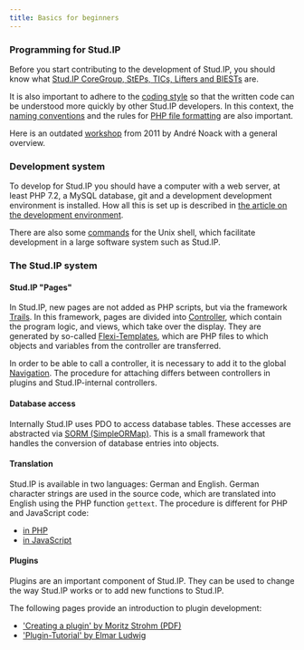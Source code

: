 ```yaml
---
title: Basics for beginners
---
```



### Programming for Stud.IP


Before you start contributing to the development of Stud.IP, you should know what [Stud.IP CoreGroup, StEPs, TICs, Lifters and BIESTs](../rules/introduction) are.


It is also important to adhere to the [coding style](../coding-style) so that the written code can be understood more quickly by other Stud.IP developers. In this context, the [naming conventions](../coding-style#naming-conventions) and the rules for [PHP file formatting](../coding-style#php-file-formatting) are also important.


Here is an outdated [workshop](http://develop.studip.de/studip/download/force_download/0/8217c5e9c3b82ab83e388d8aa2ce339f/studip_programmierung_20111222.pdf) from 2011 by André Noack with a general overview.


### Development system


To develop for Stud.IP you should have a computer with a web server,
at least PHP 7.2, a MySQL database, git and a development
development environment is installed. How all this
is set up is described in [the article on the development environment](./development-environment).


There are also some [commands](./tips-to-get-started) for the Unix shell, which facilitate development in a large software system such as Stud.IP.




### The Stud.IP system


#### Stud.IP "Pages"


In Stud.IP, new pages are not added as PHP scripts, but via the framework [Trails](./trails). In this framework, pages are divided into [Controller](./trails#der-controller), which contain the program logic, and views, which take over the display. They are generated by so-called [Flexi-Templates](./flexi-templates), which are PHP files to which objects and variables from the controller are transferred.


In order to be able to call a controller, it is necessary to add it to the global [Navigation](Navigation). The procedure for attaching differs between controllers in plugins and Stud.IP-internal controllers.


#### Database access


Internally Stud.IP uses PDO to access database tables. These accesses are abstracted via [SORM (SimpleORMap)](./simpleormap). This is a small framework that handles the conversion of database entries into objects.


#### Translation


Stud.IP is available in two languages: German and English. German character strings are used in the source code, which are translated into English using the PHP function `gettext`. The procedure is different for PHP and JavaScript code:


* [in PHP](Howto/Internationalization#internationalization-in-php-code)
* [in JavaScript](Howto/Internationalization#internationalization-injs-code)




#### Plugins


Plugins are an important component of Stud.IP. They can be used to change the way Stud.IP works or to add new functions to Stud.IP.


The following pages provide an introduction to plugin development:


* ['Creating a plugin' by Moritz Strohm (PDF)](https://develop.studip.de/studip/dispatch.php/document/download/5747961f81b385b1520cf7dc393f1db6)
* ['Plugin-Tutorial' by Elmar Ludwig](PluginTutorial)
